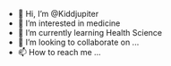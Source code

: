 - 👋 Hi, I’m @Kiddjupiter 
- 👀 I’m interested in medicine
- 🌱 I’m currently learning Health Science
- 💞️ I’m looking to collaborate on ...
- 📫 How to reach me ...

<!---
Kiddjupiter/Kiddjupiter is a ✨ special ✨ repository because its `README.md` (this file) appears on your GitHub profile.
You can click the Preview link to take a look at your changes.
--->
